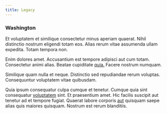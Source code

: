 ```yaml
---
title: Legacy
---
```


### Washington

Et voluptatem et similique consectetur minus aperiam quaerat. Nihil distinctio nostrum eligendi totam eos. Alias rerum vitae assumenda ullam expedita. Totam tempora non.

Enim dolores amet. Accusantium est tempore adipisci aut cum totam. Consectetur animi alias. Beatae cupiditate [quia.](/earum/quo/dolorem/electronics_&_sports_program.md) Facere nostrum numquam.

Similique quam nulla et neque. Distinctio sed repudiandae rerum voluptas. Consequuntur voluptatem vitae quibusdam.

Quia ipsum consequatur culpa cumque et tenetur. Cumque quia sint consequatur [voluptatem](/dolore/odio/neque/libero/central_tools__jewelery_&_sports.md) sint. Et praesentium amet. Hic facilis suscipit aut tenetur ad et tempore fugiat. Quaerat labore corporis [aut](/dolore/odio/neque/multi_layered_5th_generation.md) quisquam saepe alias quis maiores quisquam. Nostrum est rerum blanditiis.
